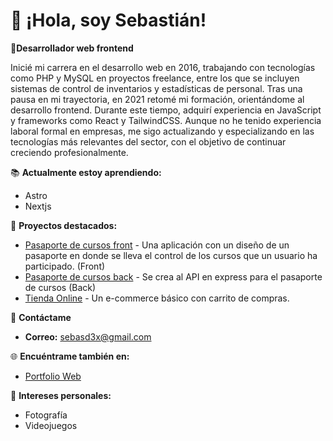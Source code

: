 # 👋 ¡Hola, soy Sebastián! 

🌟**Desarrollador web frontend** 

Inicié mi carrera en el desarrollo web en 2016, trabajando con tecnologías como PHP y MySQL en proyectos freelance, entre los que se incluyen sistemas de control de inventarios y estadísticas de personal. Tras una pausa en mi trayectoria, en 2021 retomé mi formación, orientándome al desarrollo frontend. Durante este tiempo, adquirí experiencia en JavaScript y frameworks como React y TailwindCSS. Aunque no he tenido experiencia laboral formal en empresas, me sigo actualizando y especializando en las tecnologías más relevantes del sector, con el objetivo de continuar creciendo profesionalmente.

📚 **Actualmente estoy aprendiendo:**  
- Astro 
- Nextjs

🚀 **Proyectos destacados:**  
- [Pasaporte de cursos front](https://github.com/sebasdex/passport-front) - Una aplicación con un diseño de un pasaporte en donde se lleva el control de los cursos que un usuario ha participado. (Front)
- [Pasaporte de cursos back](https://github.com/sebasdex/backend-passport) - Se crea al API en express para el pasaporte de cursos (Back)
- [Tienda Online](https://github.com/sebasdex/ropavejero-next) - Un e-commerce básico con carrito de compras.

💬 **Contáctame**  
- **Correo:** [sebasd3x@gmail.com](mailto:sebasd3x@gmail.com)  
<!-- - **LinkedIn:** [Tu LinkedIn](https://linkedin.com/in/tu-usuario)  -->

🌐 **Encuéntrame también en:**  
- [Portfolio Web](https://sebastiandc.vercel.app/)  
<!-- - [Otra red social](https://otrared.com) -->

🎨 **Intereses personales:**  
- Fotografía
- Videojuegos
